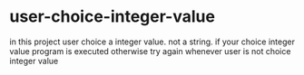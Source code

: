 # user-choice-integer-value
in this project user choice a integer value. not a string. if your choice integer value program is executed otherwise try again whenever user  is not choice integer value
